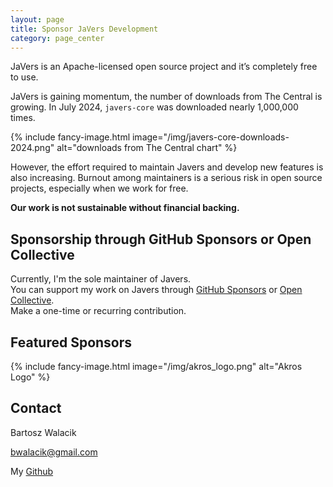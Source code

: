 ```yaml
---
layout: page
title: Sponsor JaVers Development
category: page_center
---
```


JaVers is an Apache-licensed open source project and it’s completely free to use.
 
JaVers is gaining momentum, the number of downloads from The Central is growing.
In July 2024, `javers-core` was downloaded nearly 1,000,000 times.
 
{% include fancy-image.html image="/img/javers-core-downloads-2024.png" alt="downloads from The Central chart" %}

However, the effort required to maintain Javers and develop new features is also increasing.
Burnout among maintainers is a serious risk in open source projects, especially when we work for free.

**Our work is not sustainable without financial backing.**

## Sponsorship through GitHub Sponsors or Open Collective

Currently, I'm the sole maintainer of Javers. <br/>
You can support my work on Javers through [GitHub Sponsors](https://github.com/sponsors/bartoszwalacik/)
or [Open Collective](https://opencollective.com/javers). <br/>
Make a one-time or recurring contribution.

## Featured Sponsors

{% include fancy-image.html image="/img/akros_logo.png" alt="Akros Logo" %}

## Contact

Bartosz Walacik

[bwalacik\@gmail.com](mailto:bwalacik@gmail.com)

My [Github](https://github.com/bartoszwalacik) 
